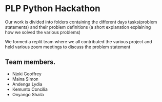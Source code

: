 <h1>PLP Python Hackathon</h1>
<p>Our work is divided into folders containing the different days tasks(problem statements) and their problem definitions (a short explanation explaining how we solved the various problems) </p>
<p>We formed a replit team where we all contributed the various project and held various zoom meetings to discuss the problem statement</p>
<h2>Team members.</h2>
<ul>
<li>Njoki	Geoffrey</li>
<li>Maina	Simon</li>
<li>Andenga	Lydia</li>
<li>Kemunto	Concilia</li>
<li>Onyango	Shaila</li>
</ul>



		
	
	
